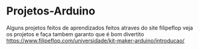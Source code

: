 # Projetos-Arduino 

Alguns projetos feitos de aprendizados feitos atraves do site filipeflop 
veja os projetos e faça tambem garanto que é bom divertito
https://www.filipeflop.com/universidade/kit-maker-arduino/introducao/
